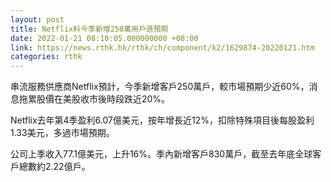 ```yaml
---
layout: post
title: Netflix料今季新增250萬用戶遜預期
date: 2022-01-21 08:10:05.000000000 +08:00
link: https://news.rthk.hk/rthk/ch/component/k2/1629874-20220121.htm
categories: rthk
---
```


串流服務供應商Netflix預計，今季新增客戶250萬戶，較市場預期少近60%，消息拖累股價在美股收市後時段跌近20%。

Netflix去年第4季盈利6.07億美元，按年增長近12%，扣除特殊項目後每股盈利1.33美元，多過市場預期。

公司上季收入77.1億美元，上升16%。季內新增客戶830萬戶，截至去年底全球客戶總數約2.22億戶。
